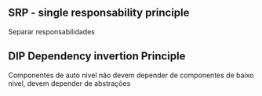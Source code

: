 ## SRP - single responsability principle

Separar responsabilidades

## DIP Dependency invertion Principle

Componentes  de auto nivel não devem depender de componentes de baixo nivel, devem depender de abstrações
